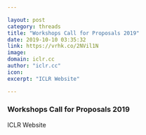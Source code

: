 ```yaml
---

layout: post
category: threads
title: "Workshops Call for Proposals 2019"
date: 2019-10-10 03:35:32
link: https://vrhk.co/2NVil1N
image: 
domain: iclr.cc
author: "iclr.cc"
icon: 
excerpt: "ICLR Website"

---
```


### Workshops Call for Proposals 2019

ICLR Website